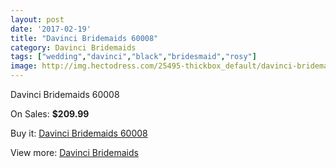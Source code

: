 ```yaml
---
layout: post
date: '2017-02-19'
title: "Davinci Bridemaids 60008"
category: Davinci Bridemaids
tags: ["wedding","davinci","black","bridesmaid","rosy"]
image: http://img.hectodress.com/25495-thickbox_default/davinci-bridemaids-60008.jpg
---
```

Davinci Bridemaids 60008

On Sales: **$209.99**
<a href="https://www.hectodress.com/davinci-bridemaids/11811-davinci-bridemaids-60008.html"><amp-img layout="responsive" width="600" height="600" src="//img.hectodress.com/25495-thickbox_default/davinci-bridemaids-60008.jpg" alt="Davinci Bridemaids 60008 0" /></a>

Buy it: [Davinci Bridemaids 60008](https://www.hectodress.com/davinci-bridemaids/11811-davinci-bridemaids-60008.html "Davinci Bridemaids 60008")

View more: [Davinci Bridemaids](https://www.hectodress.com/185-davinci-bridemaids "Davinci Bridemaids")